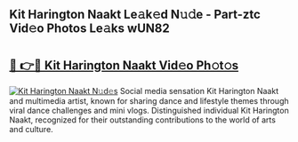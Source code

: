 ## Kit Harington Naakt Le𝚊k𝚎d N𝚞𝚍e - Part-ztc Vid𝚎o Photos Le𝚊ks wUN82

# <h2><a href="http://fb5fpup.evod.top/?m=Kit+Harington+Naakt">🔗 👉🔴 Kit Harington Naakt Vid𝚎o Ph𝚘t𝚘s</a></h2>

[![Kit Harington Naakt N𝚞d𝚎s](https://i.imgur.com/8V9OHl7.gif)](http://fb5fpup.evod.top/?m=Kit+Harington+Naakt)
Social media sensation Kit Harington Naakt and multimedia artist, known for sharing dance and lifestyle themes through viral dance challenges and mini vlogs. Distinguished individual Kit Harington Naakt, recognized for their outstanding contributions to the world of arts and culture. 

